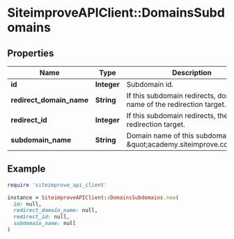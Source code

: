 # SiteimproveAPIClient::DomainsSubdomains

## Properties

| Name | Type | Description | Notes |
| ---- | ---- | ----------- | ----- |
| **id** | **Integer** | Subdomain id.   |  |
| **redirect_domain_name** | **String** | If this subdomain redirects, domain name of the redirection target. | [optional] |
| **redirect_id** | **Integer** | If this subdomain redirects, the Id of the redirection target. | [optional] |
| **subdomain_name** | **String** | Domain name of this subdomain, e.g. \&quot;academy.siteimprove.com\&quot;. | [optional] |

## Example

```ruby
require 'siteimprove_api_client'

instance = SiteimproveAPIClient::DomainsSubdomains.new(
  id: null,
  redirect_domain_name: null,
  redirect_id: null,
  subdomain_name: null
)
```

